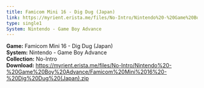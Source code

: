 ```yaml
---
title: Famicom Mini 16 - Dig Dug (Japan)
link: https://myrient.erista.me/files/No-Intro/Nintendo%20-%20Game%20Boy%20Advance/Famicom%20Mini%2016%20-%20Dig%20Dug%20(Japan).zip
type: single1
System: Nintendo - Game Boy Advance
---
```

<b>Game:</b> Famicom Mini 16 - Dig Dug (Japan)<br>
<b>System:</b> Nintendo - Game Boy Advance<br>
<b>Collection:</b> No-Intro<br>
<b>Download:</b> https://myrient.erista.me/files/No-Intro/Nintendo%20-%20Game%20Boy%20Advance/Famicom%20Mini%2016%20-%20Dig%20Dug%20(Japan).zip